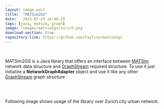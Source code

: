 ```yaml
---
layout: image-post
title:  "MATSim2GS"
date:   2015-07-29 14:40:28
tags: [java, matsim, graph]
image: /images/matsim2gs/zurich.png
download-section: true
repository-link: https://github.com/Faylixe/matsim2gs
---
```


<br/>

MATSim2GS is a Java library that offers an interface between [MATSim](http:/:www.matsim.org)
network data structure and [GraphStream](http://graphstream-project.org/) required structure.
To use it just initialize a **NetworkGraphAdapter** object and use it like any other
[GraphStream](http://graphstream-project.org/) graph structure :

<br/>

<script src="https://gist.github.com/Faylixe/2ab9a9f33d954084637a.js"></script>

<br/>

Following image shows usage of the library over Zurich city urban network.
